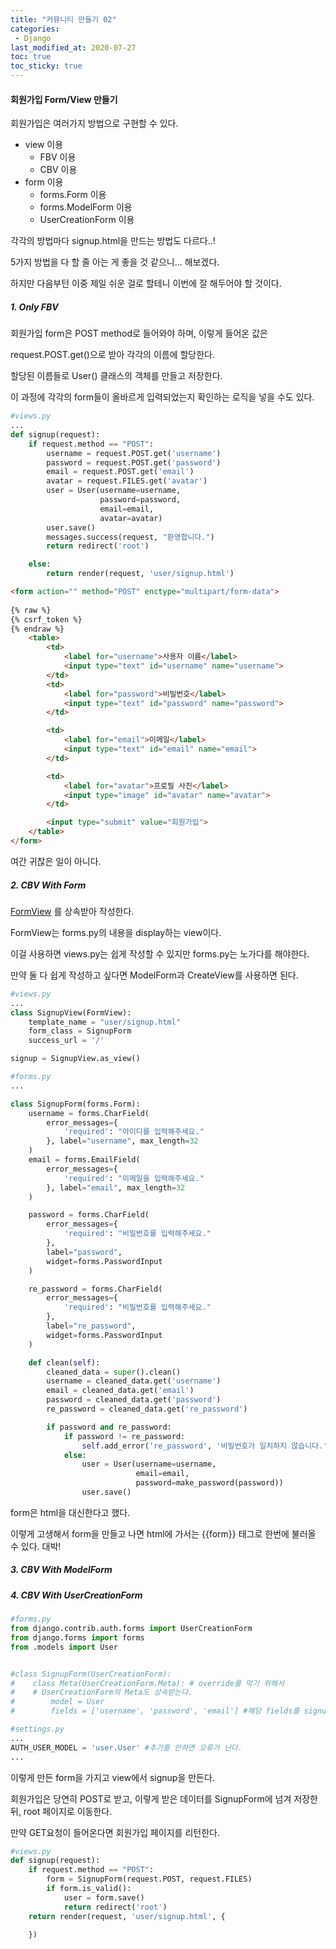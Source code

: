 ```yaml
---
title: "커뮤니티 만들기 02"
categories:
 - Django
last_modified_at: 2020-07-27
toc: true
toc_sticky: true
---
```


#### 회원가입 Form/View 만들기

회원가입은 여러가지 방법으로 구현할 수 있다.

- view 이용
  - FBV 이용
  - CBV 이용
- form 이용
  - forms.Form 이용
  - forms.ModelForm 이용
  - UserCreationForm 이용
 
 각각의 방법마다 signup.html을 만드는 방법도 다르다..!

5가지 방법을 다 할 줄 아는 게 좋을 것 같으니... 해보겠다.

하지만 다음부턴 이중 제일 쉬운 걸로 할테니 이번에 잘 해두어야 할 것이다.

##### 1. Only FBV 

회원가입 form은 POST method로 들어와야 하며, 이렇게 들어온 값은

request.POST.get()으로 받아 각각의 이름에 할당한다.

할당된 이름들로 User() 클래스의 객체를 만들고 저장한다.

이 과정에 각각의 form들이 올바르게 입력되었는지 확인하는 로직을 넣을 수도 있다.

```python
#views.py
...
def signup(request):
    if request.method == "POST":
        username = request.POST.get('username')
        password = request.POST.get('password')
        email = request.POST.get('email')
        avatar = request.FILES.get('avatar')
        user = User(username=username,
                    password=password,
                    email=email,
                    avatar=avatar)
        user.save()
        messages.success(request, "환영합니다.")
        return redirect('root')

    else:
        return render(request, 'user/signup.html')
```

```html
<form action="" method="POST" enctype="multipart/form-data">
    
{% raw %}
{% csrf_token %}
{% endraw %}
    <table>
        <td>
            <label for="username">사용자 이름</label>
            <input type="text" id="username" name="username">
        </td>
        <td>
            <label for="password">비밀번호</label>
            <input type="text" id="password" name="password">
        </td>

        <td>
            <label for="email">이메일</label>
            <input type="text" id="email" name="email">
        </td>

        <td>
            <label for="avatar">프로필 사진</label>
            <input type="image" id="avatar" name="avatar">
        </td>

        <input type="submit" value="회원가입">
    </table>
</form>
```
여간 귀찮은 일이 아니다.

##### 2. CBV With Form

[FormView](https://github.com/django/django/blob/f4e93919e4608cfc50849a1f764fd856e0917401/django/views/generic/edit.py#L156)
를 상속받아 작성한다.

FormView는 forms.py의 내용을 display하는 view이다.

이걸 사용하면 views.py는 쉽게 작성할 수 있지만 forms.py는 노가다를 해야한다.

만약 둘 다 쉽게 작성하고 싶다면 ModelForm과 CreateView를 사용하면 된다.

```python
#views.py
...
class SignupView(FormView):
    template_name = "user/signup.html"
    form_class = SignupForm
    success_url = '/'

signup = SignupView.as_view()

#forms.py
...

class SignupForm(forms.Form):
    username = forms.CharField(
        error_messages={
            'required': "아이디를 입력해주세요."
        }, label="username", max_length=32
    )
    email = forms.EmailField(
        error_messages={
            'required': "이메일을 입력해주세요."
        }, label="email", max_length=32
    )

    password = forms.CharField(
        error_messages={
            'required': "비밀번호를 입력해주세요."
        },
        label="password",
        widget=forms.PasswordInput
    )

    re_password = forms.CharField(
        error_messages={
            'required': "비밀번호를 입력해주세요."
        },
        label="re_password",
        widget=forms.PasswordInput
    )

    def clean(self):
        cleaned_data = super().clean()
        username = cleaned_data.get('username')
        email = cleaned_data.get('email')
        password = cleaned_data.get('password')
        re_password = cleaned_data.get('re_password')

        if password and re_password:
            if password != re_password:
                self.add_error('re_password', '비밀번호가 일치하지 않습니다.')
            else:
                user = User(username=username,
                            email=email,
                            password=make_password(password))
                user.save()

```

form은 html을 대신한다고 했다.

이렇게 고생해서 form을 만들고 나면 html에 가서는
{{form}} 태그로 한번에 불러올 수 있다. 대박!

##### 3. CBV With ModelForm



##### 4. CBV With UserCreationForm

```python
#forms.py
from django.contrib.auth.forms import UserCreationForm
from django.forms import forms
from .models import User


#class SignupForm(UserCreationForm):
#    class Meta(UserCreationForm.Meta): # override를 막기 위해서
#    # UserCreationForm의 Meta도 상속받는다.
#        model = User
#        fields = ['username', 'password', 'email'] #해당 fields를 signup 입력 폼으로 받는다.

#settings.py
...
AUTH_USER_MODEL = 'user.User' #추가를 안하면 오류가 난다.
...
```

이렇게 만든 form을 가지고 view에서 signup을 만든다.

회원가입은 당연히 POST로 받고, 이렇게 받은 데이터를 SignupForm에 넘겨 저장한 뒤, root 페이지로 이동한다.

만약 GET요청이 들어온다면 회원가입 페이지를 리턴한다. 

```python
#views.py
def signup(request):
    if request.method == "POST": 
        form = SignupForm(request.POST, request.FILES)
        if form.is_valid():
            user = form.save()
            return redirect('root')
    return render(request, 'user/signup.html', {

    })
```

